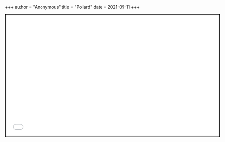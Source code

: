 +++
 author = "Anonymous"
 title = "Pollard"
 date = 2021-05-11
+++


 
 <iframe seamless src="/obsidian_port/reading/nodes/Pollard.html" style="width:700px; height:400px; border: 2px solid black"></iframe>